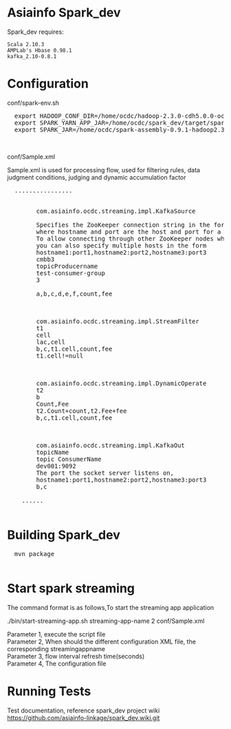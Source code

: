Asiainfo Spark_dev
=====


Spark_dev  requires:

    Scala 2.10.3
    AMPLab's Hbase 0.98.1
    kafka_2.10-0.8.1
    



Configuration
=====
  conf/spark-env.sh
  <pre>
  export HADOOP_CONF_DIR=/home/ocdc/hadoop-2.3.0-cdh5.0.0-och3.1.0/etc/hadoop
  export SPARK_YARN_APP_JAR=/home/ocdc/spark_dev/target/spark-dev-V00B01C00-SNAPSHOT-jar-with-dependencies.jar
  export SPARK_JAR=/home/ocdc/spark-assembly-0.9.1-hadoop2.3.0-cdh5.0.0.jar
  
  </pre>
  
  
  
  conf/Sample.xml
  
  Sample.xml is used for processing flow, used for filtering rules, data judgment conditions, judging and dynamic accumulation factor
  
  <pre>
  ................
  
     <dataSource name="ds1">
        <class>com.asiainfo.ocdc.streaming.impl.KafkaSource</class>
        <zkQuorum></zkQuorum>
        <description>Specifies the ZooKeeper connection string in the form hostname:port,
        where hostname and port are the host and port for a node in your ZooKeeper cluster.
        To allow connecting through other ZooKeeper nodes when that host is down
        you can also specify multiple hosts in the form 
        hostname1:port1,hostname2:port2,hostname3:port3</description>
        <topics>cmbb3</topics>
        <description>topicProducername</description>
        <groupId>test-consumer-group</groupId>
        <consumerNum>3</consumerNum>
        <separator> </separator>
        <stream_columns>a,b,c,d,e,f,count,fee</stream_columns>
    </dataSource>

    <step>
        <class>com.asiainfo.ocdc.streaming.impl.StreamFilter</class>
        <HBaseTable>t1</HBaseTable>
        <HBaseCell>cell</HBaseCell>
        <HBaseKey>lac,cell</HBaseKey>
        <output>b,c,t1.cell,count,fee</output>
        <where>t1.cell!=null</where>
    </step>

    <step>
        <class>com.asiainfo.ocdc.streaming.impl.DynamicOperate</class>
        <HBaseTable>t2</HBaseTable>
        <HBaseKey>b</HBaseKey>
        <HBaseCells>Count,Fee</HBaseCells>
        <expressions>t2.Count+count,t2.Fee+fee</expressions>
        <output>b,c,t1.cell,count,fee</output>
    </step>

    <step>
        <class>com.asiainfo.ocdc.streaming.impl.KafkaOut</class>
        <topic>topicName</topic>
        <description>topic ConsumerName</description>
        <broker>dev001:9092</broker>
        <description>The port the socket server listens on,
        hostname1:port1,hostname2:port2,hostname3:port3</description>
        <OutCol>b,c</OutCol>
    </step>
    ......
  </pre>
Building Spark_dev
=====
  <pre>
  mvn package
  </pre>
  
Start spark streaming
=====
The command format is as follows,To start the streaming app application

./bin/start-streaming-app.sh streaming-app-name 2  conf/Sample.xml

Parameter 1, execute the script file                                                                                      
Parameter 2, When should the different configuration XML file, the corresponding streamingappname                         
Parameter 3, flow interval refresh time(seconds)                                                                          
Parameter 4, The configuration file


Running Tests
=====
Test documentation, reference spark_dev project wiki
https://github.com/asiainfo-linkage/spark_dev.wiki.git

  
